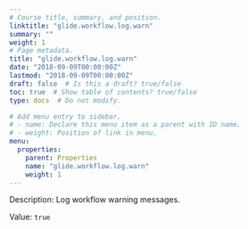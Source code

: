 ```yaml
---
# Course title, summary, and position.
linktitle: "glide.workflow.log.warn"
summary: ""
weight: 1
# Page metadata.
title: "glide.workflow.log.warn"
date: "2018-09-09T00:00:00Z"
lastmod: "2018-09-09T00:00:00Z"
draft: false  # Is this a draft? true/false
toc: true  # Show table of contents? true/false
type: docs  # Do not modify.

# Add menu entry to sidebar.
# - name: Declare this menu item as a parent with ID name.
# - weight: Position of link in menu.
menu:
  properties:
    parent: Properties
    name: "glide.workflow.log.warn"
    weight: 1
---
```


Description: Log workflow warning messages.


Value: `true`